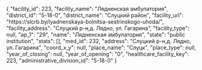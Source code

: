 {
    "facility_id": 223,
    "facility_name": "Лядненская амбулатория",
    "district_id": "5-18-0",
    "district_name": "Слуцкий район",
    "facility_url": "https:\/\/slcrb.by\/lyadnenskaya-bolnitsa-sestrinskogo-uhoda\/",
    "facility_address": "Слуцкий р-н,д. Лядно, ул. Гагарина",
    "facility_type": null,
    "ap_1": "29",
    "name": "Лядненская амбулатория",
    "state": "public institution",
    "stats": [],
    "med_id": 232,
    "address": "Слуцкий р-н,д. Лядно, ул. Гагарина",
    "coord_x_y": null,
    "place_name": "Слуцк",
    "place_type": null,
    "year_of_closing": null,
    "year_of_opening": "0",
    "healthcare_facility_key": 223,
    "administrative_division_id": "5-18-0"
}